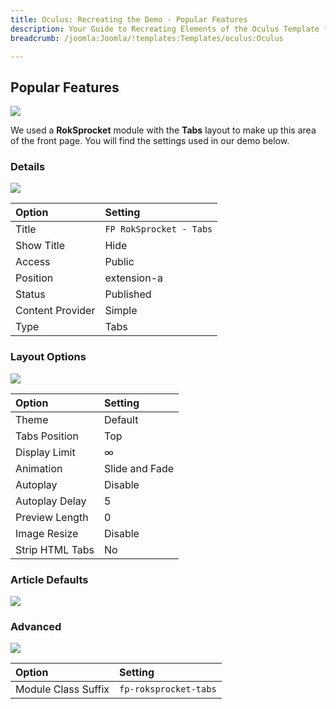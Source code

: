 ```yaml
---
title: Oculus: Recreating the Demo - Popular Features
description: Your Guide to Recreating Elements of the Oculus Template for Joomla
breadcrumb: /joomla:Joomla/!templates:Templates/oculus:Oculus

---
```


Popular Features
-----

![][demo]

We used a **RokSprocket** module with the **Tabs** layout to make up this area of the front page. You will find the settings used in our demo below.

### Details

![][demo2]

| Option           | Setting                 |  
| :--------------- | :---------------------- |  
| Title            | `FP RokSprocket - Tabs` |  
| Show Title       | Hide                    |  
| Access           | Public                  |  
| Position         | extension-a             |  
| Status           | Published               |  
| Content Provider | Simple                  |  
| Type             | Tabs                    |  

### Layout Options

![][demo3]

| Option          | Setting        |  
| :-------------- | :------------- |  
| Theme           | Default        |  
| Tabs Position   | Top            |  
| Display Limit   | ∞              |  
| Animation       | Slide and Fade |  
| Autoplay        | Disable        |  
| Autoplay Delay  | 5              |  
| Preview Length  | 0              |  
| Image Resize    | Disable        |  
| Strip HTML Tabs | No             |

### Article Defaults

![][demo4]

### Advanced

![][demo5]

| Option              | Setting               |  
| :------------------ | :-------------------- |  
| Module Class Suffix | `fp-roksprocket-tabs` |  

[demo]: assets/demo_module_6.jpeg
[demo2]: assets/features_1.jpeg
[demo3]: assets/features_2.jpeg
[demo4]: assets/features_3.jpeg
[demo5]: assets/features_4.jpeg